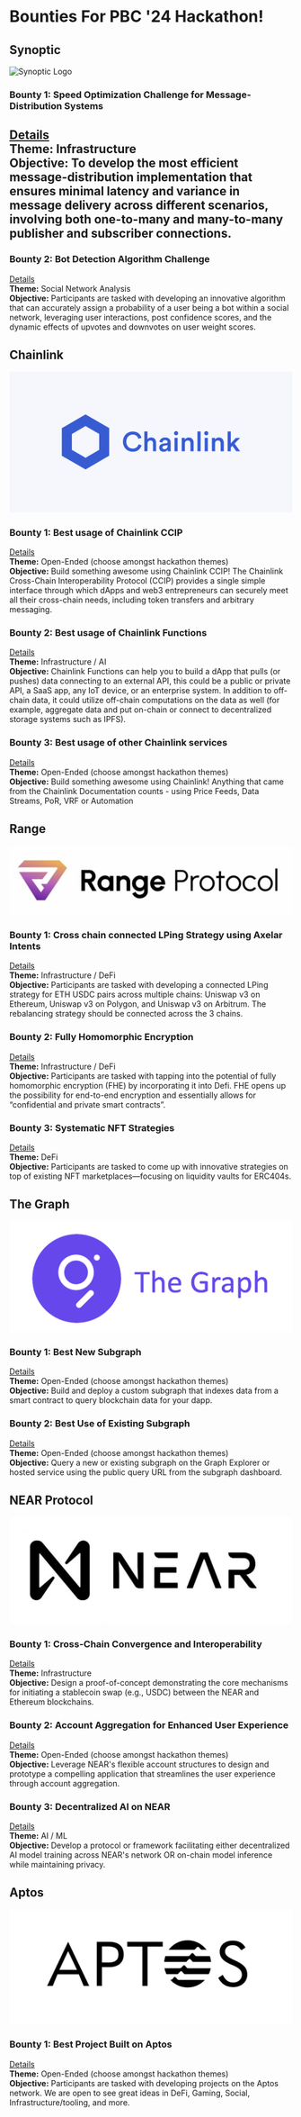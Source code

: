 # Bounties For PBC '24 Hackathon!

## Synoptic
![Synoptic Logo](<logo>)

### Bounty 1: Speed Optimization Challenge for Message-Distribution Systems
[Details](Synoptic/Bounty1.md)  
**Theme:** Infrastructure  
**Objective:** To develop the most efficient message-distribution implementation that ensures minimal latency and variance in message delivery across different scenarios, involving both one-to-many and many-to-many publisher and subscriber connections.  
---

### Bounty 2: Bot Detection Algorithm Challenge
[Details](Synoptic/Bounty2.md)  
**Theme:** Social Network Analysis  
**Objective:** Participants are tasked with developing an innovative algorithm that can accurately assign a probability of a user being a bot within a social network, leveraging user interactions, post confidence scores, and the dynamic effects of upvotes and downvotes on user weight scores.

## Chainlink
![Chainlink Logo](<logos/chainlink_logo.svg>)

### Bounty 1: Best usage of Chainlink CCIP
[Details](Chainlink/Bounty1.md)  
**Theme:** Open-Ended (choose amongst hackathon themes)  
**Objective:** Build something awesome using Chainlink CCIP! The Chainlink Cross-Chain Interoperability Protocol (CCIP) provides a single simple interface through which dApps and web3 entrepreneurs can securely meet all their cross-chain needs, including token transfers and arbitrary messaging.

### Bounty 2: Best usage of Chainlink Functions
[Details](Chainlink/Bounty2.md)  
**Theme:** Infrastructure / AI  
**Objective:** Chainlink Functions can help you to build a dApp that pulls (or pushes) data connecting to an external API, this could be a public or private API, a SaaS app, any IoT device, or an enterprise system. In addition to off-chain data, it could utilize off-chain computations on the data as well (for example, aggregate data and put on-chain or connect to decentralized storage systems such as IPFS).

### Bounty 3: Best usage of other Chainlink services
[Details](Chainlink/Bounty3.md)  
**Theme:** Open-Ended (choose amongst hackathon themes)  
**Objective:** Build something awesome using Chainlink! Anything that came from the Chainlink Documentation counts - using Price Feeds, Data Streams, PoR, VRF or Automation

## Range
![Range Logo](<logos/range_logo.png>)

### Bounty 1: Cross chain connected LPing Strategy using Axelar Intents
[Details](Range/Bounty1.md)  
**Theme:** Infrastructure / DeFi  
**Objective:** Participants are tasked with developing a connected LPing strategy for ETH USDC pairs across multiple chains: Uniswap v3 on Ethereum, Uniswap v3 on Polygon, and Uniswap v3 on Arbitrum. The rebalancing strategy should be connected across the 3 chains.

### Bounty 2: Fully Homomorphic Encryption
[Details](Range/Bounty2.md)  
**Theme:** Infrastructure / DeFi  
**Objective:** Participants are tasked with tapping into the potential of fully homomorphic encryption (FHE) by incorporating it into Defi. FHE opens up the possibility for end-to-end encryption and essentially allows for “confidential and private smart contracts”.

### Bounty 3: Systematic NFT Strategies
[Details](Range/Bounty3.md)  
**Theme:** DeFi  
**Objective:** Participants are tasked to come up with innovative strategies on top of existing NFT marketplaces—focusing on liquidity vaults for ERC404s.

## The Graph
![The Graph Logo](<logos/graph_logo.webp>)

### Bounty 1: Best New Subgraph
[Details](TheGraph/Bounty1.md)  
**Theme:** Open-Ended (choose amongst hackathon themes)  
**Objective:** Build and deploy a custom subgraph that indexes data from a smart contract to query blockchain data for your dapp.

### Bounty 2: Best Use of Existing Subgraph
[Details](TheGraph/Bounty2.md)  
**Theme:** Open-Ended (choose amongst hackathon themes)  
**Objective:** Query a new or existing subgraph on the Graph Explorer or hosted service using the public query URL from the subgraph dashboard.

## NEAR Protocol
![NEAR Protocol Logo](<logos/near_logo.png>)

### Bounty 1: Cross-Chain Convergence and Interoperability
[Details](NEAR/Bounty1.md)  
**Theme:** Infrastructure  
**Objective:** Design a proof-of-concept demonstrating the core mechanisms for initiating a stablecoin swap (e.g., USDC) between the NEAR and Ethereum blockchains.

### Bounty 2: Account Aggregation for Enhanced User Experience
[Details](NEAR/Bounty2.md)  
**Theme:** Open-Ended (choose amongst hackathon themes)  
**Objective:** Leverage NEAR's flexible account structures to design and prototype a compelling application that streamlines the user experience through account aggregation.

### Bounty 3: Decentralized AI on NEAR
[Details](NEAR/Bounty3.md)  
**Theme:** AI / ML  
**Objective:** Develop a protocol or framework facilitating either decentralized AI model training across NEAR's network OR on-chain model inference while maintaining privacy.

## Aptos
![Aptos Logo](<logos/aptos_logo.png>)

### Bounty 1: Best Project Built on Aptos
[Details](Aptos/Bounty1.md)  
**Theme:** Open-Ended (choose amongst hackathon themes)  
**Objective:** Participants are tasked with developing projects on the Aptos network. We are open to see great ideas in DeFi, Gaming, Social, Infrastructure/tooling, and more.